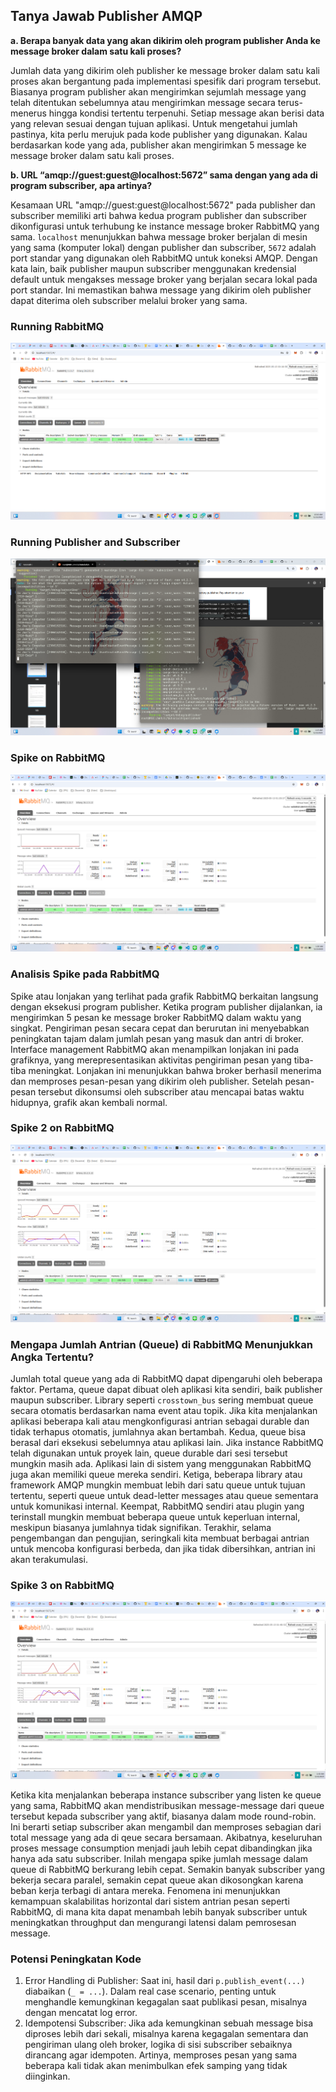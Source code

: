 ## Tanya Jawab Publisher AMQP

**a. Berapa banyak data yang akan dikirim oleh program publisher Anda ke message broker dalam satu kali proses?**

Jumlah data yang dikirim oleh publisher ke message broker dalam satu kali proses akan bergantung pada implementasi spesifik dari program tersebut. Biasanya program publisher akan mengirimkan sejumlah message yang telah ditentukan sebelumnya atau mengirimkan message secara terus-menerus hingga kondisi tertentu terpenuhi. Setiap message akan berisi data yang relevan sesuai dengan tujuan aplikasi. Untuk mengetahui jumlah pastinya, kita perlu merujuk pada kode publisher yang digunakan. Kalau berdasarkan kode yang ada, publisher akan mengirimkan 5 message ke message broker dalam satu kali proses.

**b. URL “amqp://guest:guest@localhost:5672” sama dengan yang ada di program subscriber, apa artinya?**

Kesamaan URL "amqp://guest:guest@localhost:5672" pada publisher dan subscriber memiliki arti bahwa kedua program publisher dan subscriber dikonfigurasi untuk terhubung ke instance message broker RabbitMQ yang sama. `localhost` menunjukkan bahwa message broker berjalan di mesin yang sama (komputer lokal) dengan publisher dan subscriber, `5672` adalah port standar yang digunakan oleh RabbitMQ untuk koneksi AMQP. Dengan kata lain, baik publisher maupun subscriber menggunakan kredensial default untuk mengakses message broker yang berjalan secara lokal pada port standar. Ini memastikan bahwa message yang dikirim oleh publisher dapat diterima oleh subscriber melalui broker yang sama.

### Running RabbitMQ

![RabbitMQ](./running_rabbitmq.png)

### Running Publisher and Subscriber
![Publisher and Subscriber](./running_event.png)

### Spike on RabbitMQ

![Spike on RabbitMQ](./spike.png)

### Analisis Spike pada RabbitMQ

Spike atau lonjakan yang terlihat pada grafik RabbitMQ berkaitan langsung dengan eksekusi program publisher. Ketika program publisher dijalankan, ia mengirimkan 5 pesan ke message broker RabbitMQ dalam waktu yang singkat. Pengiriman pesan secara cepat dan berurutan ini menyebabkan peningkatan tajam dalam jumlah pesan yang masuk dan antri di broker. Interface management RabbitMQ akan menampilkan lonjakan ini pada grafiknya, yang merepresentasikan aktivitas pengiriman pesan yang tiba-tiba meningkat. Lonjakan ini menunjukkan bahwa broker berhasil menerima dan memproses pesan-pesan yang dikirim oleh publisher. Setelah pesan-pesan tersebut dikonsumsi oleh subscriber atau mencapai batas waktu hidupnya, grafik akan kembali normal.

### Spike 2 on RabbitMQ

![Spike 2 on RabbitMQ](./spike2.png)

### Mengapa Jumlah Antrian (Queue) di RabbitMQ Menunjukkan Angka Tertentu?

Jumlah total queue yang ada di RabbitMQ dapat dipengaruhi oleh beberapa faktor. Pertama, queue dapat dibuat oleh aplikasi kita sendiri, baik publisher maupun subscriber. Library seperti `crosstown_bus` sering membuat queue secara otomatis berdasarkan nama event atau topik. Jika kita menjalankan aplikasi beberapa kali atau mengkonfigurasi antrian sebagai durable dan tidak terhapus otomatis, jumlahnya akan bertambah. Kedua, queue bisa berasal dari eksekusi sebelumnya atau aplikasi lain. Jika instance RabbitMQ telah digunakan untuk proyek lain, queue durable dari sesi tersebut mungkin masih ada. Aplikasi lain di sistem yang menggunakan RabbitMQ juga akan memiliki queue mereka sendiri. Ketiga, beberapa library atau framework AMQP mungkin membuat lebih dari satu queue untuk tujuan tertentu, seperti queue untuk dead-letter messages atau queue sementara untuk komunikasi internal. Keempat, RabbitMQ sendiri atau plugin yang terinstall mungkin membuat beberapa queue untuk keperluan internal, meskipun biasanya jumlahnya tidak signifikan. Terakhir, selama pengembangan dan pengujian, seringkali kita membuat berbagai antrian untuk mencoba konfigurasi berbeda, dan jika tidak dibersihkan, antrian ini akan terakumulasi.

### Spike 3 on RabbitMQ

![Spike 3 on RabbitMQ](./spike3.png)

Ketika kita menjalankan beberapa instance subscriber yang listen ke queue yang sama, RabbitMQ akan mendistribusikan message-message dari queue tersebut kepada subscriber yang aktif, biasanya dalam mode round-robin. Ini berarti setiap subscriber akan mengambil dan memproses sebagian dari total message yang ada di qeue secara bersamaan. Akibatnya, keseluruhan proses message consumption menjadi jauh lebih cepat dibandingkan jika hanya ada satu subscriber. Inilah mengapa spike jumlah message dalam queue di RabbitMQ berkurang lebih cepat. Semakin banyak subscriber yang bekerja secara paralel, semakin cepat queue akan dikosongkan karena beban kerja terbagi di antara mereka. Fenomena ini menunjukkan kemampuan skalabilitas horizontal dari sistem antrian pesan seperti RabbitMQ, di mana kita dapat menambah lebih banyak subscriber untuk meningkatkan throughput dan mengurangi latensi dalam pemrosesan message.

### Potensi Peningkatan Kode

1. Error Handling di Publisher: Saat ini, hasil dari `p.publish_event(...)` diabaikan (`_ = ...`). Dalam real case scenario, penting untuk menghandle kemungkinan kegagalan saat publikasi pesan, misalnya dengan mencatat log error.
2.  Idempotensi Subscriber: Jika ada kemungkinan sebuah message bisa diproses lebih dari sekali, misalnya karena kegagalan sementara dan pengiriman ulang oleh broker, logika di sisi subscriber sebaiknya dirancang agar idempoten. Artinya, memproses pesan yang sama beberapa kali tidak akan menimbulkan efek samping yang tidak diinginkan.

